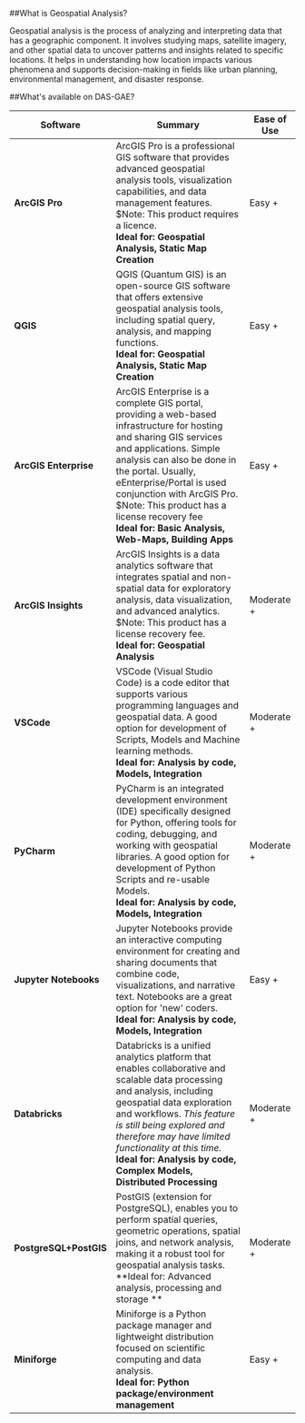 ##What is Geospatial Analysis? 

Geospatial analysis is the process of analyzing and interpreting data that has a geographic component. It involves studying maps, satellite imagery, and other spatial data to uncover patterns and insights related to specific locations. It helps in understanding how location impacts various phenomena and supports decision-making in fields like urban planning, environmental management, and disaster response.

##What's available on DAS-GAE? 

|Software|Summary|Ease of Use|
|---|---|---|
|**ArcGIS Pro**|ArcGIS Pro is a professional GIS software that provides advanced geospatial analysis tools, visualization capabilities, and data management features. $Note: This product requires a licence. <br> **Ideal for: Geospatial Analysis, Static Map Creation**|Easy +|
|**QGIS**|QGIS (Quantum GIS) is an open-source GIS software that offers extensive geospatial analysis tools, including spatial query, analysis, and mapping functions.<br> **Ideal for: Geospatial Analysis, Static Map Creation**|Easy +|
|**ArcGIS Enterprise**|ArcGIS Enterprise is a complete GIS portal, providing a web-based infrastructure for hosting and sharing GIS services and applications. Simple analysis can also be done in the portal.  Usually, eEnterprise/Portal is used conjunction with ArcGIS Pro. $Note: This product has a license recovery fee <br> **Ideal for: Basic Analysis, Web-Maps, Building Apps**|Easy +|
|**ArcGIS Insights**|ArcGIS Insights is a data analytics software that integrates spatial and non-spatial data for exploratory analysis, data visualization, and advanced analytics. $Note: This product has a license recovery fee. <br> **Ideal for: Geospatial Analysis** |Moderate +|
|**VSCode**|VSCode (Visual Studio Code) is a code editor that supports various programming languages and geospatial data. A good option for development of Scripts, Models and Machine learning methods. <br> **Ideal for: Analysis by code, Models, Integration** |Moderate +|
|**PyCharm**|PyCharm is an integrated development environment (IDE) specifically designed for Python, offering tools for coding, debugging, and working with geospatial libraries. A good option for development of Python Scripts and re-usable Models. <br> **Ideal for: Analysis by code, Models, Integration** |Moderate +|
|**Jupyter Notebooks**|Jupyter Notebooks provide an interactive computing environment for creating and sharing documents that combine code, visualizations, and narrative text. Notebooks are a great option for 'new' coders. <br> **Ideal for: Analysis by code, Models, Integration** |Easy +|
|**Databricks**|Databricks is a unified analytics platform that enables collaborative and scalable data processing and analysis, including geospatial data exploration and workflows. *This feature is still being explored and therefore may have limited functionality at this time.* <br> **Ideal for: Analysis by code, Complex Models, Distributed Processing** |Moderate +|
|**PostgreSQL+PostGIS**|PostGIS (extension for PostgreSQL), enables you to perform spatial queries, geometric operations, spatial joins, and network analysis, making it a robust tool for geospatial analysis tasks. <br> **Ideal for: Advanced analysis, processing and storage **|Moderate +|
|**Miniforge**|Miniforge is a Python package manager and lightweight distribution focused on scientific computing and data analysis. <br> **Ideal for: Python package/environment management**|Easy +|
